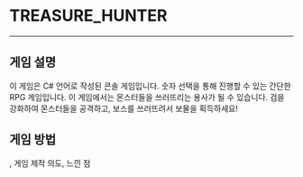 # TREASURE_HUNTER
***
## 게임 설명
이 게임은 C# 언어로 작성된 콘솔 게임입니다.
숫자 선택을 통해 진행할 수 있는 간단한 RPG 게임입니다.
이 게임에서는 몬스터들을 쓰러뜨리는 용사가 될 수 있습니다.
검을 강화하여 몬스터들을 공격하고, 보스를 쓰러뜨려서 보물을 획득하세요!


## 게임 방법

, 게임 제작 의도, 느낀 점

